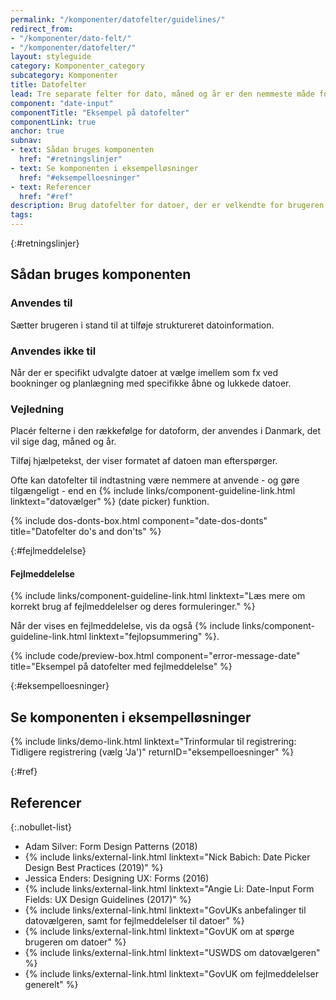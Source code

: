 ```yaml
---
permalink: "/komponenter/datofelter/guidelines/"
redirect_from:
- "/komponenter/dato-felt/"
- "/komponenter/datofelter/"
layout: styleguide
category: Komponenter_category
subcategory: Komponenter
title: Datofelter
lead: Tre separate felter for dato, måned og år er den nemmeste måde for brugeren at indskrive en dato.
component: "date-input"
componentTitle: "Eksempel på datofelter"
componentLink: true
anchor: true
subnav:
- text: Sådan bruges komponenten
  href: "#retningslinjer"
- text: Se komponenten i eksempelløsninger
  href: "#eksempelloesninger"
- text: Referencer
  href: "#ref"
description: Brug datofelter for datoer, der er velkendte for brugeren (fx fødselsdato).
tags: 
---
```


{:#retningslinjer}
## Sådan bruges komponenten

### Anvendes til

Sætter brugeren i stand til at tilføje struktureret datoinformation.

### Anvendes ikke til

Når der er specifikt udvalgte datoer at vælge imellem som fx ved bookninger og planlægning med specifikke åbne og lukkede datoer.

### Vejledning

Placér felterne i den rækkefølge for datoform, der anvendes i Danmark, det vil sige dag, måned og år.

Tilføj hjælpetekst, der viser formatet af datoen man efterspørger.

Ofte kan datofelter til indtastning være nemmere at anvende - og gøre tilgængeligt - end en {% include links/component-guideline-link.html linktext="datovælger" %} (date picker) funktion.

{% include dos-donts-box.html component="date-dos-donts" title="Datofelter do's and don'ts" %}

{:#fejlmeddelelse}
#### Fejlmeddelelse

{% include links/component-guideline-link.html linktext="Læs mere om korrekt brug af fejlmeddelelser og deres formuleringer." %}

Når der vises en fejlmeddelelse, vis da også {% include links/component-guideline-link.html linktext="fejlopsummering" %}.

{% include code/preview-box.html component="error-message-date" title="Eksempel på datofelter med fejlmeddelelse" %}

{:#eksempelloesninger}
## Se komponenten i eksempelløsninger

{% include links/demo-link.html linktext="Trinformular til registrering: Tidligere registrering (vælg 'Ja')" returnID="eksempelloesninger" %}

{:#ref}
## Referencer

{:.nobullet-list}
- Adam Silver: Form Design Patterns (2018)
- {% include links/external-link.html linktext="Nick Babich: Date Picker Design Best Practices (2019)" %}
- Jessica Enders: Designing UX: Forms (2016)
- {% include links/external-link.html linktext="Angie Li: Date-Input Form Fields: UX Design Guidelines (2017)" %}
- {% include links/external-link.html linktext="GovUKs anbefalinger til datovælgeren, samt for fejlmeddelelser til datoer" %}
- {% include links/external-link.html linktext="GovUK om at spørge brugeren om datoer" %}
- {% include links/external-link.html linktext="USWDS om datovælgeren" %}
- {% include links/external-link.html linktext="GovUK om fejlmeddelelser generelt" %}

